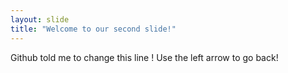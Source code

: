 ```yaml
---
layout: slide
title: "Welcome to our second slide!"
---
```

Github told me to change this line !
Use the left arrow to go back!
